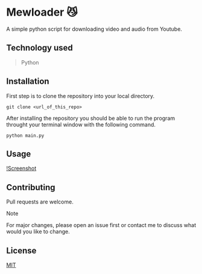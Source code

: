 # Mewloader 😼
A simple python script for downloading video and audio from Youtube.

## Technology used
> Python

## Installation

First step is to clone the repository into your local directory.
```console
git clone <url_of_this_repo>
```

After installing the repository you should be able to run the program throught your terminal window with the following command.
```console
python main.py
```

## Usage

[!Screenshot](/static/mewloader_screenshot.png)

## Contributing

Pull requests are welcome.

> [!NOTE]
> For major changes, please open an issue first or contact me to discuss what would you like to change.

## License

[MIT](https://choosealicense.com/licenses/mit/)